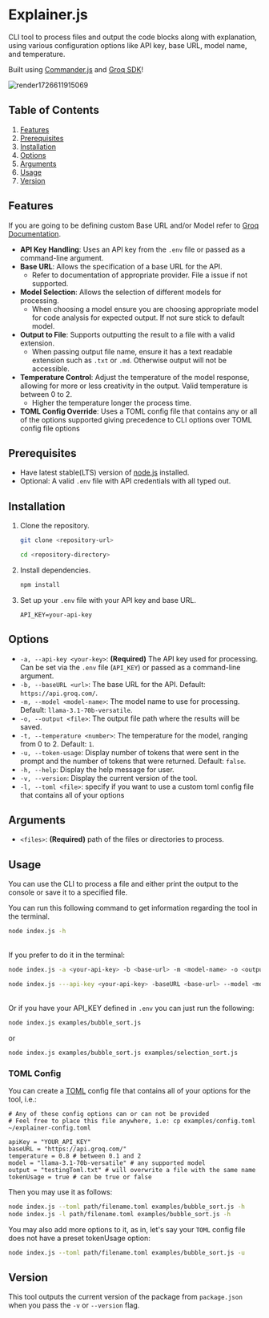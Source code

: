 # Explainer.js

CLI tool to process files and output the code blocks along with explanation, using various configuration options like API key, base URL, model name, and temperature.

Built using [Commander.js](https://www.npmjs.com/package/commander) and [Groq SDK](https://console.groq.com/docs/libraries)!

![render1726611915069](https://github.com/user-attachments/assets/b6b8545e-940b-4ca2-b275-699ab363ffcb)


## Table of Contents

1. [Features](#features)
2. [Prerequisites](#prerequisites)
3. [Installation](#installation)
4. [Options](#options)
5. [Arguments](#arguments)
6. [Usage](#usage)
7. [Version](#version)

## Features

If you are going to be defining custom Base URL and/or Model refer to [Groq Documentation](https://console.groq.com/docs/quickstart).

- **API Key Handling**: Uses an API key from the `.env` file or passed as a command-line argument.
- **Base URL**: Allows the specification of a base URL for the API.
  - Refer to documentation of appropriate provider. File a issue if not supported.
- **Model Selection**: Allows the selection of different models for processing.
  - When choosing a model ensure you are choosing appropriate model for code analysis for expected output. If not sure stick to default model.
- **Output to File**: Supports outputting the result to a file with a valid extension.
  - When passing output file name, ensure it has a text readable extension such as `.txt` or `.md`. Otherwise output will not be accessible.
- **Temperature Control**: Adjust the temperature of the model response, allowing for more or less creativity in the output. Valid temperature is between 0 to 2.
  - Higher the temperature longer the process time.
- **TOML Config Override**: Uses a TOML config file that contains any or all of the options supported giving precedence to CLI options over TOML config file options

## Prerequisites

- Have latest stable(LTS) version of [node.js](https://nodejs.org/en) installed.
- Optional: A valid `.env` file with API credentials with all typed out.

## Installation

1. Clone the repository.

   ```bash
   git clone <repository-url>
   ```

   ```bash
   cd <repository-directory>
   ```

2. Install dependencies.

   ```bash
   npm install
   ```

3. Set up your `.env` file with your API key and base URL.

   ```.env
   API_KEY=your-api-key
   ```

## Options

- `-a, --api-key <your-key>`: **(Required)** The API key used for processing. Can be set via the `.env` file (`API_KEY`) or passed as a command-line argument.
- `-b, --baseURL <url>`: The base URL for the API. Default: `https://api.groq.com/`.
- `-m, --model <model-name>`: The model name to use for processing. Default: `llama-3.1-70b-versatile`.
- `-o, --output <file>`: The output file path where the results will be saved.
- `-t, --temperature <number>`: The temperature for the model, ranging from 0 to 2. Default: `1`.
- `-u, --token-usage`: Display number of tokens that were sent in the prompt and the number of tokens that were returned. Default: `false`.
- `-h, --help`: Display the help message for user.
- `-v, --version`: Display the current version of the tool.
- `-l, --toml <file>`: specify if you want to use a custom toml config file that contains all of your options

## Arguments

- `<files>`: **(Required)** path of the files or directories to process.

## Usage

You can use the CLI to process a file and either print the output to the console or save it to a specified file.

You can run this following command to get information regarding the tool in the terminal.

```bash
node index.js -h
```

\
If you prefer to do it in the terminal:

```bash
node index.js -a <your-api-key> -b <base-url> -m <model-name> -o <output-file> -t <number> <file-path>
```

```bash
node index.js ---api-key <your-api-key> -baseURL <base-url> --model <model-name> --output <output-file> ----temperature <number> <file-path>
```

\
Or if you have your API_KEY defined in `.env` you can just run the following:

```bash
node index.js examples/bubble_sort.js
```

or

```bash
node index.js examples/bubble_sort.js examples/selection_sort.js
```

### TOML Config

You can create a [TOML](https://toml.io/en/) config file that contains all of your options for the tool, i.e.:
```
# Any of these config options can or can not be provided
# Feel free to place this file anywhere, i.e: cp examples/config.toml ~/explainer-config.toml

apiKey = "YOUR_API_KEY"
baseURL = "https://api.groq.com/"
temperature = 0.8 # between 0.1 and 2
model = "llama-3.1-70b-versatile" # any supported model
output = "testingToml.txt" # will overwrite a file with the same name
tokenUsage = true # can be true or false
```

Then you may use it as follows:

```bash
node index.js --toml path/filename.toml examples/bubble_sort.js -h
node index.js -l path/filename.toml examples/bubble_sort.js -h
```

You may also add more options to it, as in, let's say your `TOML` config file does not have a preset tokenUsage option:
```bash
node index.js --toml path/filename.toml examples/bubble_sort.js -u
```

## Version

This tool outputs the current version of the package from `package.json` when you pass the `-v` or `--version` flag.
